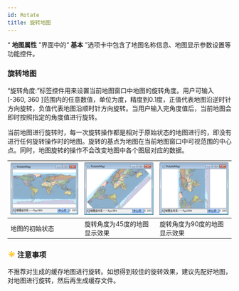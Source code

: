 ```yaml
---
id: Rotate
title: 旋转地图
---
```

“ **地图属性** ”界面中的“ **基本** ”选项卡中包含了地图名称信息、地图显示参数设置等功能控件。

### 旋转地图

“旋转角度:”标签控件用来设置当前地图窗口中地图的旋转角度。用户可输入 [-360, 360
]范围内的任意数值，单位为度，精度到0.1度，正值代表地图沿逆时针方向旋转，负值代表地图沿顺时针方向旋转。当用户输入完角度值后，当前地图会即时按照指定的角度值进行旋转。

当前地图进行旋转时，每一次旋转操作都是相对于原始状态的地图进行的，即没有进行任何旋转操作时的地图。旋转的基点为地图在当前地图窗口中可视范围的中心点。同时，地图旋转的操作不会改变地图中各个图层对应的数据。

![](img/rotationMapIllustrator1.png)| ![](img/rotationMapIllustrator2.png)|![](img/rotationMapIllustrator3.png)  
---|---|---  
地图的初始状态| 旋转角度为45度的地图显示效果| 旋转角度为90度的地图显示效果  
  
### ![](../../img/note.png)注意事项

不推荐对生成的缓存地图进行旋转。如想得到较佳的旋转效果，建议先配好地图，对地图进行旋转，然后再生成缓存文件。
